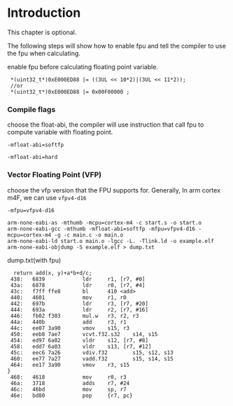 # Introduction

This chapter is optional. 

The following steps will show how to enable fpu and tell the compiler to use the fpu when calculating.





enable fpu before calculating floating point variable.

```
 *(uint32_t*)0xE000ED88 |= ((3UL << 10*2)|(3UL << 11*2)); 
 //or
 *(uint32_t*)0xE000ED88 |= 0x00F00000 ;
```





### Compile flags

choose the float-abi, the compiler will use instruction that call fpu to compute variable with floating point.

```
-mfloat-abi=softfp
```

```
-mfloat-abi=hard
```



### Vector Floating Point (VFP)

choose the vfp version that the FPU supports for. Generally, In arm cortex m4F, we can use `vfpv4-d16`

```
-mfpu=vfpv4-d16
```





```
arm-none-eabi-as -mthumb -mcpu=cortex-m4 -c start.s -o start.o
arm-none-eabi-gcc -mthumb -mfloat-abi=softfp -mfpu=vfpv4-d16 -mcpu=cortex-m4 -g -c main.c -o main.o
arm-none-eabi-ld start.o main.o -lgcc -L. -Tlink.ld -o example.elf
arm-none-eabi-objdump -S example.elf > dump.txt

```







dump.txt(with fpu)

```
  return add(x, y)+a*b+d/c;
 438:   6839            ldr     r1, [r7, #0]
 43a:   6878            ldr     r0, [r7, #4]
 43c:   f7ff ffe8       bl      410 <add>
 440:   4601            mov     r1, r0
 442:   697b            ldr     r3, [r7, #20]
 444:   693a            ldr     r2, [r7, #16]
 446:   fb02 f303       mul.w   r3, r2, r3
 44a:   440b            add     r3, r1
 44c:   ee07 3a90       vmov    s15, r3
 450:   eeb8 7ae7       vcvt.f32.s32    s14, s15
 454:   ed97 6a02       vldr    s12, [r7, #8]
 458:   edd7 6a03       vldr    s13, [r7, #12]
 45c:   eec6 7a26       vdiv.f32        s15, s12, s13
 460:   ee77 7a27       vadd.f32        s15, s14, s15
 464:   ee17 3a90       vmov    r3, s15
}
 468:   4618            mov     r0, r3
 46a:   3718            adds    r7, #24
 46c:   46bd            mov     sp, r7
 46e:   bd80            pop     {r7, pc}
```





